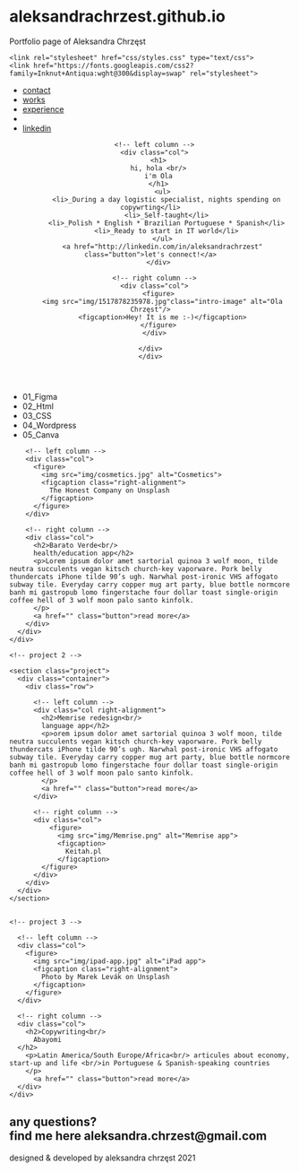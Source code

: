 # aleksandrachrzest.github.io
Portfolio page of Aleksandra Chrzęst
<!DOCTYPE html>
<html>
  <head>
    <meta charset="utf-8">
    <meta name="viewport" content="width=device-width, initial-scale=1.0">
    <title>Portfolio</title>
    <link rel="stylesheet" href="css/bootstrap-grid.css" type="text/css">

    <link rel="stylesheet" href="css/styles.css" type="text/css">
    <link href="https://fonts.googleapis.com/css2?family=Inknut+Antiqua:wght@300&display=swap" rel="stylesheet">
  </head>

  <body>
    <nav>
      <ul>
        <li> <a href="#contact"> contact </a></li>
        <li> <a href="#projects"> works </a></li>
        <li> <a href="#experience"> experience </a></li>
        <li class= "empty"></li>
        <li><a href="http://linkedin.com/in/aleksandrachrzest" target="_blank">linkedin</a></li>
          </ul>
    </nav>
  <header id="experience">
    <div class="container">
    <div class="row">

      <!-- left column -->
      <div class="col">
        <h1>
        hi, hola <br/>
        i'm Ola
        </h1>
          <ul>
            <li>_During a day logistic specialist, nights spending on copywrting</li>
            <li>_Self-taught</li>
            <li>_Polish * English * Brazilian Portuguese * Spanish</li>
            <li>_Ready to start in IT world</li>
          </ul>
          <a href="http://linkedin.com/in/aleksandrachrzest" class="button">let's connect!</a>
        </div>

      <!-- right column -->
      <div class="col">
        <figure>
          <img src="img/1517878235978.jpg"class="intro-image" alt="Ola Chrzęst"/>
          <figcaption>Hey! It is me :-)</figcaption>
        </figure>
      </div>

    </div>
    </div>
  </header>

  <section>
    <ul class="skills-list">
      <li>01_Figma</li>
      <li>02_Html</li>
      <li>03_CSS</li>
      <li>04_Wordpress</li>
      <li>05_Canva</li>
    </ul>
  </section>

  <!-- projects -->
  <!-- project 1 -->

  <section class="project blue" id="projects">
    <div class="container">
      <div class="row">

        <!-- left column -->
        <div class="col">
          <figure>
            <img src="img/cosmetics.jpg" alt="Cosmetics">
            <figcaption class="right-alignment">
              The Honest Company on Unsplash
            </figcaption>
          </figure>
        </div>

        <!-- right column -->
        <div class="col">
          <h2>Barato Verde<br/>
          health/education app</h2>
          <p>Lorem ipsum dolor amet sartorial quinoa 3 wolf moon, tilde neutra succulents vegan kitsch church-key vaporware. Pork belly thundercats iPhone tilde 90’s ugh. Narwhal post-ironic VHS affogato subway tile. Everyday carry copper mug art party, blue bottle normcore banh mi gastropub lomo fingerstache four dollar toast single-origin coffee hell of 3 wolf moon palo santo kinfolk.
          </p>
          <a href="" class="button">read more</a>
        </div>
      </div>
    </div>
  </section>


    <!-- project 2 -->

    <section class="project">
      <div class="container">
        <div class="row">

          <!-- left column -->
          <div class="col right-alignment">
            <h2>Memrise redesign<br/>
            language app</h2>
            <p>orem ipsum dolor amet sartorial quinoa 3 wolf moon, tilde neutra succulents vegan kitsch church-key vaporware. Pork belly thundercats iPhone tilde 90’s ugh. Narwhal post-ironic VHS affogato subway tile. Everyday carry copper mug art party, blue bottle normcore banh mi gastropub lomo fingerstache four dollar toast single-origin coffee hell of 3 wolf moon palo santo kinfolk.
            </p>
            <a href="" class="button">read more</a>
          </div>

          <!-- right column -->
          <div class="col">
              <figure>
                <img src="img/Memrise.png" alt="Memrise app">
                <figcaption>
                  Keitah.pl
                </figcaption>
            </figure>
          </div>
        </div>
      </div>
    </section>


    <!-- project 3 -->

<section class="project blue">
  <div class="container">
    <div class="row">

      <!-- left column -->
      <div class="col">
        <figure>
          <img src="img/ipad-app.jpg" alt="iPad app">
          <figcaption class="right-alignment">
            Photo by Marek Levák on Unsplash
          </figcaption>
        </figure>
      </div>

      <!-- right column -->
      <div class="col">
        <h2>Copywriting<br/>
          Abayomi
      </h2>
        <p>Latin America/South Europe/Africa<br/> articules about economy, start-up and life <br/>in Portuguese & Spanish-speaking countries
        </p>
          <a href="" class="button">read more</a>
      </div>
    </div>
  </div>
</section>

<footer id="contact">
  <h2>any questions?<br/>
  find me here aleksandra.chrzest@gmail.com</h2>
  <p>designed & developed by aleksandra chrzęst 2021</p>
</footer>

  </body>
</html>
